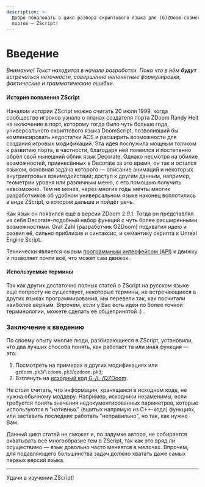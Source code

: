 ```yaml
---
description: >-
  Добро пожаловать в цикл разбора скриптового языка для (G)ZDoom-совместимых
  портов — ZScript!
---
```


# Введение

_Внимание! Текст находится в начале разработки. Пока что в нём **будут** встречаться неточности, совершенно непонятные формулировки, фактические и грамматические ошибки._



#### История появления ZScript

Началом истории ZScript можно считать 20 июля 1999, когда сообщество игроков узнало о планах создателя порта ZDoom Randy Heit на включение в порт, которому тогда было чуть больше года, универсального скриптового языка DoomScript, позволивший бы компенсировать недостатки ACS и расширить возможности для создания игровых модификаций. Эта идея послужила мощным толчком к развитию порта, в частности, благодаря ней появился и постепенно обрёл свой нынешний облик язык Decorate. Однако несмотря на обилие возможностей, привнесённых в Decorate за это время, он так и остался языком, основная задача которого — описание анимаций и некоторых внутриигровых взаимодействий; доступ к другим данным, например, геометрии уровня или различным меню, с его помощью получить невозможно. Тем не менее, через многие годы мечты многих разработчиков об удобном универсальном языке наконец воплотились в виде ZScript, о котором дальше и пойдёт речь.

Как язык он появился ещё в версии ZDoom 2.9.1. Тогда он представлял из себя Decorate-подобный набор функций с чуть более расширенными возможностями. Graf Zahl (разработчик GZDoom) подхватил идею и развил её, сильно приблизив и синтаксис, и семантику скрипта к Unreal Engine Script.

Технически является сырым [программным интерфейсом (API)](https://ru.wikipedia.org/wiki/API) к движку и позволяет почти всё, что может сам движок.&#x20;

#### Используемые термины

Так как других достаточно полных статей о ZScript на русском языке ещё попросту не существует, некоторые термины, не встречающиеся в других языках программирования, мы перевели так, как посчитали наиболее верным. Впрочем, если у Вас есть идеи по более точной терминологии, можете сделать её общепринятой :) .

### Заключение к введению

По своему опыту многие люди, разбирающиеся в ZScript, установили, что два лучших способа понять, как работает та или иная функция — это:

1. Посмотреть на примерах в других модификациях или `gzdoom.pk3`/`lzdoom.pk3`/`qzdoom.pk3`;
2. Взглянуть на [исходный код G-/L-/QZDoom](https://github.com/coelckers/gzdoom/).

Не стоит считать, что информация, хранящаяся в исходном коде, не нужна обычному моддеру. Например, исходники незаменимы, если требуется понять значения недокументированных параметров, которые используются в "нативных" (вшитых напрямую из C++-кода) функциях, или заставить последние работать "неправильно", но так, как нужно Вам.

Данный цикл статей не сможет и, по задумке автора, не собирается охватывать всё многообразие тем в ZScript, так как это вряд ли осуществимо — язык довольно часто меняется в мелочах. Впрочем, для подавляющего большинства задач должно хватать даже самых первых версий языка.

* * *

Удачи в изучении ZScript!
